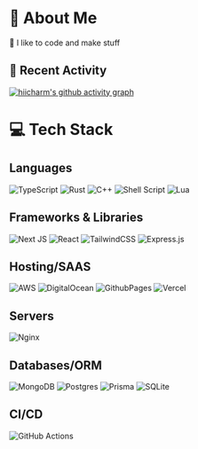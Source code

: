 # 💫 About Me
🔭 I like to code and make stuff<br>
<!--⚡ Fun fact -->

## 💫 Recent Activity
[![hiicharm's github activity graph](https://github-readme-activity-graph.vercel.app/graph?username=hiicharm&theme=dracula)](https://github.com/hiicharm/github-readme-activity-graph)

# 💻 Tech Stack
## Languages
![TypeScript](https://img.shields.io/badge/typescript-%23007ACC.svg?style=for-the-badge&logo=typescript&logoColor=white) ![Rust](https://img.shields.io/badge/rust-%23000000.svg?style=for-the-badge&logo=rust&logoColor=white) ![C++](https://img.shields.io/badge/c++-%2300599C.svg?style=for-the-badge&logo=c%2B%2B&logoColor=white) ![Shell Script](https://img.shields.io/badge/shell_script-%23121011.svg?style=for-the-badge&logo=gnu-bash&logoColor=white) ![Lua](https://img.shields.io/badge/lua-%232C2D72.svg?style=for-the-badge&logo=lua&logoColor=white) 

## Frameworks & Libraries
![Next JS](https://img.shields.io/badge/Next-black?style=for-the-badge&logo=next.js&logoColor=white) ![React](https://img.shields.io/badge/react-%2320232a.svg?style=for-the-badge&logo=react&logoColor=%2361DAFB) ![TailwindCSS](https://img.shields.io/badge/tailwindcss-%2338B2AC.svg?style=for-the-badge&logo=tailwind-css&logoColor=white) ![Express.js](https://img.shields.io/badge/express.js-%23404d59.svg?style=for-the-badge&logo=express&logoColor=%2361DAFB) 

## Hosting/SAAS
![AWS](https://img.shields.io/badge/AWS-%23FF9900.svg?style=for-the-badge&logo=amazon-aws&logoColor=white) ![DigitalOcean](https://img.shields.io/badge/DigitalOcean-%230167ff.svg?style=for-the-badge&logo=digitalOcean&logoColor=white) ![GithubPages](https://img.shields.io/badge/github%20pages-121013?style=for-the-badge&logo=github&logoColor=white) ![Vercel](https://img.shields.io/badge/vercel-%23000000.svg?style=for-the-badge&logo=vercel&logoColor=white) 

## Servers
![Nginx](https://img.shields.io/badge/nginx-%23009639.svg?style=for-the-badge&logo=nginx&logoColor=white) 

## Databases/ORM
![MongoDB](https://img.shields.io/badge/MongoDB-%234ea94b.svg?style=for-the-badge&logo=mongodb&logoColor=white) ![Postgres](https://img.shields.io/badge/postgres-%23316192.svg?style=for-the-badge&logo=postgresql&logoColor=white) ![Prisma](https://img.shields.io/badge/Prisma-3982CE?style=for-the-badge&logo=Prisma&logoColor=white) ![SQLite](https://img.shields.io/badge/sqlite-%2307405e.svg?style=for-the-badge&logo=sqlite&logoColor=white) 

## CI/CD
![GitHub Actions](https://img.shields.io/badge/github%20actions-%232671E5.svg?style=for-the-badge&logo=githubactions&logoColor=white)

<!--
# 📊 GitHub Stats:
![](https://github-readme-stats.vercel.app/api?username=hiicharm&theme=dracula&hide_border=false&include_all_commits=true&count_private=true)<br/>
![](https://github-readme-streak-stats.herokuapp.com/?user=hiicharm&theme=dracula&hide_border=false)<br/>
![](https://github-readme-stats.vercel.app/api/top-langs/?username=hiicharm&theme=dracula&hide_border=false&include_all_commits=true&count_private=true&layout=compact)

## 🏆 GitHub Trophies
![](https://github-profile-trophy.vercel.app/?username=hiicharm&theme=dracula&no-frame=false&no-bg=true&margin-w=4)
-->

<!-- Proudly created with GPRM ( https://gprm.itsvg.in ) -->
